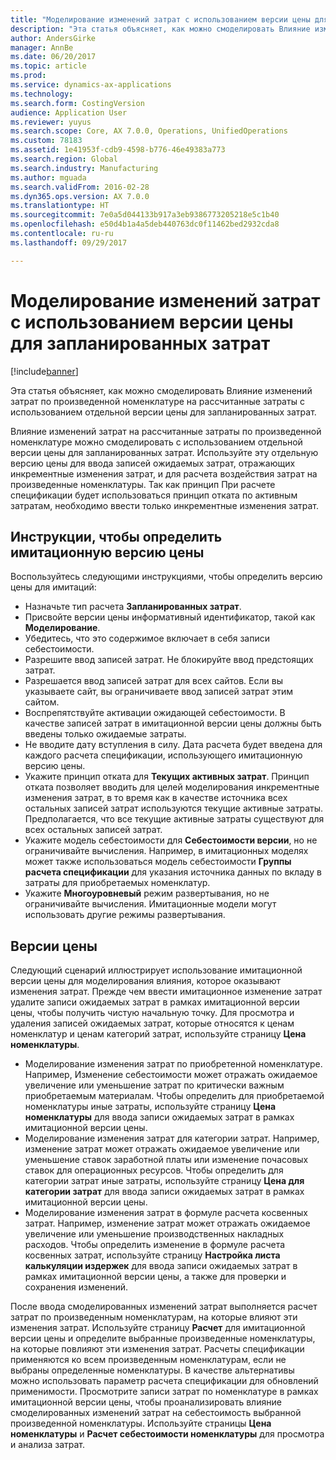 ```yaml
---
title: "Моделирование изменений затрат с использованием версии цены для запланированных затрат"
description: "Эта статья объясняет, как можно смоделировать Влияние изменений затрат по произведенной номенклатуре на рассчитанные затраты с использованием отдельной версии цены для запланированных затрат."
author: AndersGirke
manager: AnnBe
ms.date: 06/20/2017
ms.topic: article
ms.prod: 
ms.service: dynamics-ax-applications
ms.technology: 
ms.search.form: CostingVersion
audience: Application User
ms.reviewer: yuyus
ms.search.scope: Core, AX 7.0.0, Operations, UnifiedOperations
ms.custom: 78183
ms.assetid: 1e41953f-cdb9-4598-b776-46e49383a773
ms.search.region: Global
ms.search.industry: Manufacturing
ms.author: mguada
ms.search.validFrom: 2016-02-28
ms.dyn365.ops.version: AX 7.0.0
ms.translationtype: HT
ms.sourcegitcommit: 7e0a5d044133b917a3eb9386773205218e5c1b40
ms.openlocfilehash: e50d4b1a4a5deb440763dc0f11462bed2932cda8
ms.contentlocale: ru-ru
ms.lasthandoff: 09/29/2017

---
```


# <a name="simulate-cost-changes-by-using-a-costing-version-for-planned-costs"></a>Моделирование изменений затрат с использованием версии цены для запланированных затрат

[!include[banner](../includes/banner.md)]


Эта статья объясняет, как можно смоделировать Влияние изменений затрат по произведенной номенклатуре на рассчитанные затраты с использованием отдельной версии цены для запланированных затрат.

Влияние изменений затрат на рассчитанные затраты по произведенной номенклатуре можно смоделировать с использованием отдельной версии цены для запланированных затрат. Используйте эту отдельную версию цены для ввода записей ожидаемых затрат, отражающих инкрементные изменения затрат, и для расчета воздействия затрат на произведенные номенклатуры. Так как принцип При расчете спецификации будет использоваться принцип отката по активным затратам, необходимо ввести только инкрементные изменения затрат.

## <a name="guidelines-for-defining-the-simulation-costing-version"></a>Инструкции, чтобы определить имитационную версию цены
Воспользуйтесь следующими инструкциями, чтобы определить версию цены для имитаций:

-   Назначьте тип расчета **Запланированных затрат**.
-   Присвойте версии цены информативный идентификатор, такой как **Моделирование**.
-   Убедитесь, что это содержимое включает в себя записи себестоимости.
-   Разрешите ввод записей затрат. Не блокируйте ввод предстоящих затрат.
-   Разрешается ввод записей затрат для всех cайтов. Если вы указываете сайт, вы ограничиваете ввод записей затрат этим сайтом.
-   Воспрепятствуйте активации ожидающей себестоимости. В качестве записей затрат в имитационной версии цены должны быть введены только ожидаемые затраты.
-   Не вводите дату вступления в силу. Дата расчета будет введена для каждого расчета спецификации, использующего имитационную версию цены.
-   Укажите принцип отката для **Текущих активных затрат**. Принцип отката позволяет вводить для целей моделирования инкрементные изменения затрат, в то время как в качестве источника всех остальных записей затрат используются текущие активные затраты. Предполагается, что все текущие активные затраты существуют для всех остальных записей затрат.
-   Укажите модель себестоимости для **Себестоимости версии**, но не ограничивайте вычисления. Например, в имитационных моделях может также использоваться модель себестоимости **Группы расчета спецификации** для указания источника данных по вкладу в затраты для приобретаемых номенклатур.
-   Укажите **Многоуровневый** режим развертывания, но не ограничивайте вычисления. Имитационные модели могут использовать другие режимы развертывания.

## <a name="costing-versions"></a>Версии цены
Следующий сценарий иллюстрирует использование имитационной версии цены для моделирования влияния, которое оказывают изменения затрат. Прежде чем ввести имитационное изменение затрат удалите записи ожидаемых затрат в рамках имитационной версии цены, чтобы получить чистую начальную точку. Для просмотра и удаления записей ожидаемых затрат, которые относятся к ценам номенклатур и ценам категорий затрат, используйте страницу **Цена номенклатуры**.

-   Моделирование изменения затрат по приобретенной номенклатуре. Например, Изменение себестоимости может отражать ожидаемое увеличение или уменьшение затрат по критически важным приобретаемым материалам. Чтобы определить для приобретаемой номенклатуры иные затраты, используйте страницу **Цена номенклатуры** для ввода записи ожидаемых затрат в рамках имитационной версии цены.
-   Моделирование изменения затрат для категории затрат. Например, изменение затрат может отражать ожидаемое увеличение или уменьшение ставок заработной платы или изменение почасовых ставок для операционных ресурсов. Чтобы определить для категории затрат иные затраты, используйте страницу **Цена для категории затрат** для ввода записи ожидаемых затрат в рамках имитационной версии цены.
-   Моделирование изменения затрат в формуле расчета косвенных затрат. Например, изменение затрат может отражать ожидаемое увеличение или уменьшение производственных накладных расходов. Чтобы определить изменение в формуле расчета косвенных затрат, используйте страницу **Настройка листа калькуляции издержек** для ввода записи ожидаемых затрат в рамках имитационной версии цены, а также для проверки и сохранения изменений.

После ввода смоделированных изменений затрат выполняется расчет затрат по произведенным номенклатурам, на которые влияют эти изменения затрат. Используйте страницу **Расчет** для имитационной версии цены и определите выбранные произведенные номенклатуры, на которые повлияют эти изменения затрат. Расчеты спецификации применяются ко всем произведенным номенклатурам, если не выбраны определенные номенклатуры. В качестве альтернативы можно использовать параметр расчета спецификации для обновлений применимости. Просмотрите записи затрат по номенклатуре в рамках имитационной версии цены, чтобы проанализировать влияние смоделированных изменений затрат на себестоимость выбранной произведенной номенклатуры. Используйте страницы **Цена номенклатуры** и **Расчет себестоимости номенклатуры** для просмотра и анализа затрат.




